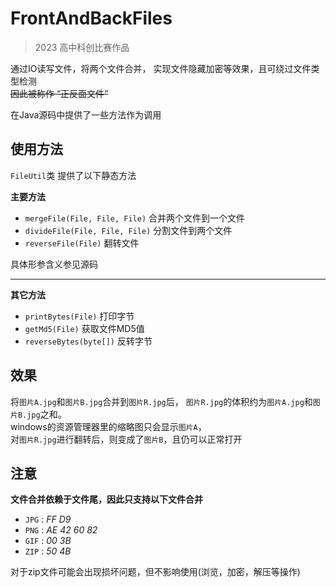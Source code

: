 # FrontAndBackFiles

> 2023 高中科创比赛作品  

通过IO读写文件，将两个文件合并，
实现文件隐藏加密等效果，且可绕过文件类型检测  
~~因此被称作 “正反面文件”~~

在Java源码中提供了一些方法作为调用

## 使用方法

`FileUtil`类 提供了以下静态方法  

**主要方法**

- `mergeFile(File, File, File)` 合并两个文件到一个文件
- `divideFile(File, File, File)` 分割文件到两个文件
- `reverseFile(File)` 翻转文件

具体形参含义参见源码

---

**其它方法**

- `printBytes(File)` 打印字节
- `getMd5(File)` 获取文件MD5值
- `reverseBytes(byte[])` 反转字节

## 效果

将`图片A.jpg`和`图片B.jpg`合并到`图片R.jpg`后，
`图片R.jpg`的体积约为`图片A.jpg`和`图片B.jpg`之和。  
windows的资源管理器里的缩略图只会显示`图片A`，  
对`图片R.jpg`进行翻转后，则变成了`图片B`，且仍可以正常打开

## 注意

**文件合并依赖于文件尾，因此只支持以下文件合并**

- `JPG` : *FF D9*
- `PNG` : *AE 42 60 82*
- `GIF` : *00 3B*
- `ZIP` : *50 4B*

对于zip文件可能会出现损坏问题，但不影响使用(浏览，加密，解压等操作)
